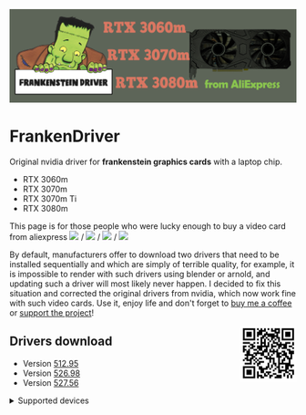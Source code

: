 ![logo](logo/FrankenDriver.png)
# FrankenDriver
Original nvidia driver for **frankenstein graphics cards** with a laptop chip.

- RTX 3060m
- RTX 3070m
- RTX 3070m Ti
- RTX 3080m

This page is for those people who were lucky enough to buy a video card from aliexpress <img src="https://img.shields.io/badge/-RTX%203060m-orange" height="25"/> / <img src="https://img.shields.io/badge/-RTX%203070m-green" height="25"/> / <img src="https://img.shields.io/badge/-RTX%203070m%20Ti-blueviolet" height="25"/> / <img src="https://img.shields.io/badge/-RTX%203080m-blue" height="25"/>

By default, manufacturers offer to download two drivers that need to be installed sequentially and which are simply of terrible quality, for example, it is impossible to render with such drivers using blender or arnold, and updating such a driver will most likely never happen. 
I decided to fix this situation and corrected the original drivers from nvidia, which now work fine with such video cards. Use it, enjoy life and don't forget to [buy me a coffee](https://www.buymeacoffee.com/FrankenDriver) or [support the project](https://www.donationalerts.com/r/arutar)!

<img align="right" width="100" height="100" src="logo/qr_b1b07814e495597a0792eb5ef7984907.png">

## Drivers download
- Version [512.95](https://drive.google.com/uc?export=download&confirm=no_antivirus&id=16lLN4FrAstYdG5gqA8fAlh8PaEOUxLeh)
- Version [526.98](https://drive.google.com/uc?export=download&confirm=no_antivirus&id=13vwstnYk3usczu1MD9lwCySlCxHH0YSe)
- Version [527.56](https://drive.google.com/uc?export=download&confirm=no_antivirus&id=1h2APFv9tYoifU0NnyrLzwGng5Az5ux3-)

<details><summary>Supported devices</summary>
    
- RTX 3060m
    
  2520.0000.10DE
  
- RTX 3070m
    
  249D.0000.10DE
    
  249D.4449.4D50
  
- RTX 3070m Ti
    
  24A0.0000.10DE
  
- RTX 3080m
    
  249C.0000.10DE
    
  249C.4449.4D50

</details>

